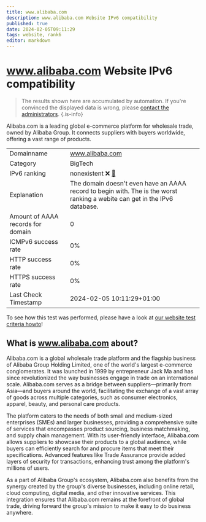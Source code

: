 ```yaml
---
title: www.alibaba.com
description: www.alibaba.com Website IPv6 compatibility
published: true
date: 2024-02-05T09:11:29
tags: website, rank6
editor: markdown
---
```


# www.alibaba.com Website IPv6 compatibility

> The results shown here are accumulated by automation. If you're convinced the displayed data is wrong, please [contact the administrators](/howto/chat). 
{.is-info}

Alibaba.com is a leading global e-commerce platform for wholesale trade, owned by Alibaba Group. It connects suppliers with buyers worldwide, offering a vast range of products.


|   |   |
| - | - |
| Domainname | www.alibaba.com
| Category | BigTech |
| IPv6 ranking | nonexistent :x: [🔗](/howto/ranking) |
| Explanation | The domain doesn't even have an AAAA record to begin with. The is the worst ranking a webite can get in the IPv6 database. |
| Amount of AAAA records for domain | 0 |
| ICMPv6 success rate | 0%|
| HTTP success rate | 0% |
| HTTPS success rate | 0% |
| Last Check Timestamp | 2024-02-05 10:11:29+01:00 |

To see how this test was performed, please have a look at [our website test criteria howto](/howto/testcriteria/website)!


## What is www.alibaba.com about?
Alibaba.com is a global wholesale trade platform and the flagship business of Alibaba Group Holding Limited, one of the world's largest e-commerce conglomerates. It was launched in 1999 by entrepreneur Jack Ma and has since revolutionized the way businesses engage in trade on an international scale. Alibaba.com serves as a bridge between suppliers—primarily from Asia—and buyers around the world, facilitating the exchange of a vast array of goods across multiple categories, such as consumer electronics, apparel, beauty, and personal care products.

The platform caters to the needs of both small and medium-sized enterprises (SMEs) and larger businesses, providing a comprehensive suite of services that encompasses product sourcing, business matchmaking, and supply chain management. With its user-friendly interface, Alibaba.com allows suppliers to showcase their products to a global audience, while buyers can efficiently search for and procure items that meet their specifications. Advanced features like Trade Assurance provide added layers of security for transactions, enhancing trust among the platform's millions of users.

As a part of Alibaba Group's ecosystem, Alibaba.com also benefits from the synergy created by the group's diverse businesses, including online retail, cloud computing, digital media, and other innovative services. This integration ensures that Alibaba.com remains at the forefront of global trade, driving forward the group's mission to make it easy to do business anywhere.


